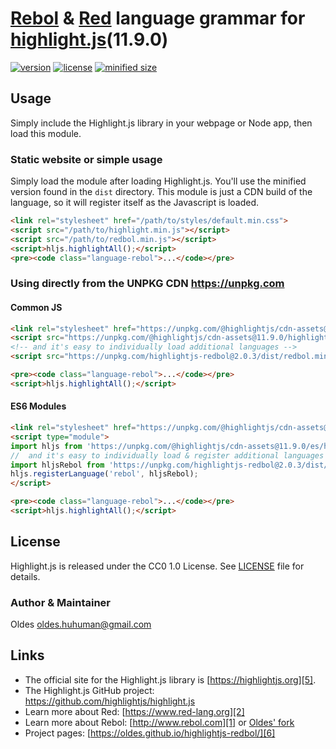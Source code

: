 # [Rebol][1] & [Red][2] language grammar for [highlight.js][5](11.9.0)

[![version](https://badgen.net/npm/v/highlightjs-redbol?v2.0.3)](https://www.npmjs.com/package/highlightjs-redbol)
[![license](https://badgen.net/badge/license/CC0%201.0/blue)](https://github.com/Oldes/highlightjs-redbol/blob/master/LICENSE)
[![minified size](https://badgen.net/bundlephobia/min/highlightjs-redbol?v2.0.3)](https://unpkg.com/highlightjs-redbol/dist/redbol.min.js)

## Usage

Simply include the Highlight.js library in your webpage or Node app, then load this module.

### Static website or simple usage

Simply load the module after loading Highlight.js. You'll use the minified version found in the `dist` directory. This module is just a CDN build of the language, so it will register itself as the Javascript is loaded.

```html
<link rel="stylesheet" href="/path/to/styles/default.min.css">
<script src="/path/to/highlight.min.js"></script>
<script src="/path/to/redbol.min.js"></script>
<script>hljs.highlightAll();</script>
<pre><code class="language-rebol">...</code></pre>
```

### Using directly from the UNPKG CDN <https://unpkg.com>

#### Common JS
```html
<link rel="stylesheet" href="https://unpkg.com/@highlightjs/cdn-assets@11.9.0/styles/default.min.css">
<script src="https://unpkg.com/@highlightjs/cdn-assets@11.9.0/highlight.min.js"></script>
<!-- and it's easy to individually load additional languages -->
<script src="https://unpkg.com/highlightjs-redbol@2.0.3/dist/redbol.min.js"></script>

<pre><code class="language-rebol">...</code></pre>
<script>hljs.highlightAll();</script>
```

#### ES6 Modules
```html
<link rel="stylesheet" href="https://unpkg.com/@highlightjs/cdn-assets@11.9.0/styles/default.min.css">
<script type="module">
import hljs from 'https://unpkg.com/@highlightjs/cdn-assets@11.9.0/es/highlight.min.js';
//  and it's easy to individually load & register additional languages
import hljsRebol from 'https://unpkg.com/highlightjs-redbol@2.0.3/dist/redbol.es.min.js';
hljs.registerLanguage('rebol', hljsRebol);
</script>

<pre><code class="language-rebol">...</code></pre>
<script>hljs.highlightAll();</script>
```


## License

Highlight.js is released under the CC0 1.0 License. See [LICENSE][4] file
for details.

### Author & Maintainer

Oldes <oldes.huhuman@gmail.com>

## Links

- The official site for the Highlight.js library is [https://highlightjs.org][5].
- The Highlight.js GitHub project: <https://github.com/highlightjs/highlight.js>
- Learn more about Red: [https://www.red-lang.org][2]
- Learn more about Rebol: [http://www.rebol.com][1] or [Oldes' fork][3]
- Project pages: [https://oldes.github.io/highlightjs-redbol/][6]

[1]: http://www.rebol.com
[2]: https://www.red-lang.org
[3]: https://oldes.github.io/Rebol3
[4]: https://github.com/oldes/highlightjs-redbol/blob/master/LICENSE
[5]: https://highlightjs.org
[6]: https://oldes.github.io/highlightjs-redbol/
